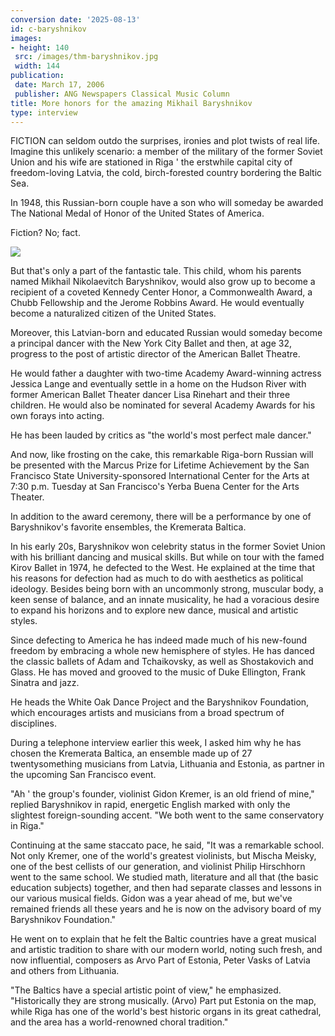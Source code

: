 ```yaml
---
conversion date: '2025-08-13'
id: c-baryshnikov
images:
- height: 140
 src: /images/thm-baryshnikov.jpg
 width: 144
publication:
 date: March 17, 2006
 publisher: ANG Newspapers Classical Music Column
title: More honors for the amazing Mikhail Baryshnikov
type: interview
---
```


FICTION can seldom outdo the surprises, ironies and plot twists of real life.
Imagine this unlikely scenario: a member of the military of the former Soviet Union and his wife are stationed in Riga ' the erstwhile capital city of freedom-loving Latvia, the cold, birch-forested country bordering the Baltic Sea.

In 1948, this Russian-born couple have a son who will someday be awarded The National Medal of Honor of the United States of America.

Fiction? No; fact.

![](/images/thm-baryshnikov.jpg)

But that's only a part of the fantastic tale. This child, whom his parents named Mikhail Nikolaevitch Baryshnikov, would also grow up to become a recipient of a coveted Kennedy Center Honor, a Commonwealth Award, a Chubb Fellowship and the Jerome Robbins Award. He would eventually become a naturalized citizen of the United States.

Moreover, this Latvian-born and educated Russian would someday become a principal dancer with the New York City Ballet and then, at age 32, progress to the post of artistic director of the American Ballet Theatre.

He would father a daughter with two-time Academy Award-winning actress Jessica Lange and eventually settle in a home on the Hudson River with former American Ballet Theater dancer Lisa Rinehart and their three children. He would also be nominated for several Academy Awards for his own forays into acting.

He has been lauded by critics as "the world's most perfect male dancer."

And now, like frosting on the cake, this remarkable Riga-born Russian will be presented with the Marcus Prize for Lifetime Achievement by the San Francisco State University-sponsored International Center for the Arts at 7:30 p.m. Tuesday at San Francisco's Yerba Buena Center for the Arts Theater.

In addition to the award ceremony, there will be a performance by one of Baryshnikov's favorite ensembles, the Kremerata Baltica.

In his early 20s, Baryshnikov won celebrity status in the former Soviet Union with his brilliant dancing and musical skills. But while on tour with the famed Kirov Ballet in 1974, he defected to the West. He explained at the time that his reasons for defection had as much to do with aesthetics as political ideology. Besides being born with an uncommonly strong, muscular body, a keen sense of balance, and an innate musicality, he had a voracious desire to expand his horizons and to explore new dance, musical and artistic styles.

Since defecting to America he has indeed made much of his new-found freedom by embracing a whole new hemisphere of styles. He has danced the classic ballets of Adam and Tchaikovsky, as well as Shostakovich and Glass. He has moved and grooved to the music of Duke Ellington, Frank Sinatra and jazz.

He heads the White Oak Dance Project and the Baryshnikov Foundation, which encourages artists and musicians from a broad spectrum of disciplines.

During a telephone interview earlier this week, I asked him why he has chosen the Kremerata Baltica, an ensemble made
up of 27 twentysomething musicians from Latvia, Lithuania and Estonia, as partner in the upcoming San Francisco event.

"Ah ' the group's founder, violinist Gidon Kremer, is an old friend of mine," replied
Baryshnikov in rapid, energetic English marked with only the slightest foreign-sounding accent. "We both went to the same conservatory in Riga."

Continuing at the same staccato pace, he said, "It was a remarkable school. Not only Kremer, one of the world's greatest violinists, but Mischa Meisky, one of the best cellists of our generation, and violinist Philip Hirschhorn went to the same school. We studied math, literature and all that (the basic education subjects) together, and then had separate classes and lessons in our various musical fields. Gidon was a year ahead of me, but we've remained friends all these years and he is now on the advisory board of my Baryshnikov Foundation."

He went on to explain that he felt the Baltic countries have a great musical and artistic tradition to share with our modern world, noting such fresh, and now influential, composers as Arvo Part of Estonia, Peter Vasks of Latvia and others from Lithuania.

"The Baltics have a special artistic point of view," he emphasized. "Historically they are strong musically. (Arvo) Part put Estonia on the map, while Riga has one of the world's best historic organs in its great cathedral, and the area has a world-renowned choral tradition."

